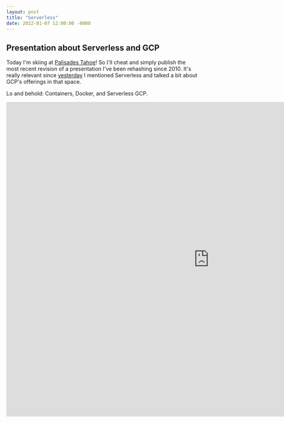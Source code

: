 ```yaml
---
layout: post
title: "Serverless"
date: 2022-01-07 12:00:00 -0000
---
```


## Presentation about Serverless and GCP

Today I'm skiing at [Palisades Tahoe](https://www.palisadestahoe.com/)!
So I'll cheat and simply publish the most recent revision of a presentation
I've been rehashing since 2010. It's really relevant since
[yesterday](/2022/01/06/fargate.html) I mentioned
Serverless and talked a bit about GCP's offerings in that space.

Lo and behold: Containers, Docker, and Serverless GCP. 
 
<iframe src="https://docs.google.com/presentation/d/e/2PACX-1vRbGqm-QAvKACSNxBcAaHYF3Ukf4Mim-UG6buW2dgFLD9khNDXOHa0K7JJuFoW0nmHyJTgUwCv9Oy2L/embed?start=false&loop=true&delayms=5000" frameborder="0" width="1067" height="829" allowfullscreen="true" mozallowfullscreen="true" webkitallowfullscreen="true"></iframe>
